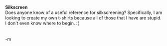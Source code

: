 <b>Silkscreen</b>
<br />Does anyone know of a useful reference for silkscreening?  Specifically, I am looking to create my own t-shirts because all of those that I have are stupid.  I don't even know where to begin.  :(  
<br />
<br />-m
<br />